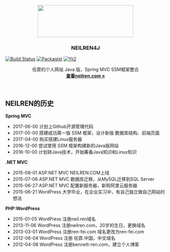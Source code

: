 <p align="center">
  <a href="http://www.neilren.com">
    <img src="https://github.com/NeilRen/NEILREN4J/raw/master/doc/img/neilren4j_logo_1415x477.png" width=300 height=101>
  </a>

  <h3 align="center">NEILREN4J</h3>
  
  [![Build Status](https://travis-ci.org/NeilRen/NEILREN4J.svg?branch=master)](https://travis-ci.org/NeilRen/NEILREN4J)
  [![Packagist](https://img.shields.io/packagist/v/NeilRen/NEILREN4J.svg)](https://packagist.org/packages/NeilRen/NEILREN4J)
  [![Yii2](https://img.shields.io/badge/Powered_by-NeilRen-green.svg?style=flat)](https://www.neilren.com/)
  
  <p align="center">
    任霏的个人网站 Java 版，Spring MVC SSM框架整合
    <br>
    <a href="http://www.neilren.com"><strong>查看neilren.com &raquo;</strong></a>
  </p>
</p>

<br>

## NEILREN的历史
**Spring MVC**
- 2017-06-00    计划上Github开源管理代码
- 2017-05-00    搭建成功第一版 SSM 框架，设计新版 数据库结构、前端页面
- 2017-04-00    购买搭建Linux服务器
- 2016-12-00    尝试使用 SSM 框架构建新的Java版网站
- 2016-10-00    计划转Java技术，开始筹备Java知识和Linux知识

**.NET MVC**
- 2015-08-01	ASP.NET MVC		NEILREN.COM上线
- 2015-07-06	ASP.NET MVC		数据库迁移，从MySQL迁移到SQL Server
- 2015-06-27	ASP.NET MVC		配置新服务器，新购阿里云服务器
- 2015-06-21	WordPress   	大学毕业，在企业实习中，有自己独立做自己网站的想法

**PHP:WordPress**
- 2015-01-05	WordPress	注册neil.ren域名
- 2013-11-06	WordPress	注册neilren.com，20岁的生日，更换域名
- 2013-03-01	WordPress	注册ren-fei.com 域名更改为ren-fei.com
- 2012-06-04	WordPress	注册 任霏.中国，中文域名
- 2012-04-08	WordPress	注册bennett-ren.com，建立个人博客